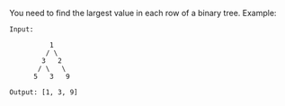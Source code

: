You need to find the largest value in each row of a binary tree.
Example:
```
Input: 

          1
         / \
        3   2
       / \   \  
      5   3   9 

Output: [1, 3, 9]